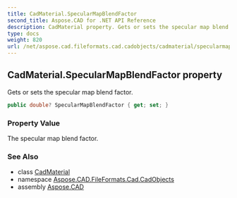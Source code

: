 ```yaml
---
title: CadMaterial.SpecularMapBlendFactor
second_title: Aspose.CAD for .NET API Reference
description: CadMaterial property. Gets or sets the specular map blend factor
type: docs
weight: 820
url: /net/aspose.cad.fileformats.cad.cadobjects/cadmaterial/specularmapblendfactor/
---
```

## CadMaterial.SpecularMapBlendFactor property

Gets or sets the specular map blend factor.

```csharp
public double? SpecularMapBlendFactor { get; set; }
```

### Property Value

The specular map blend factor.

### See Also

* class [CadMaterial](../)
* namespace [Aspose.CAD.FileFormats.Cad.CadObjects](../../cadmaterial/)
* assembly [Aspose.CAD](../../../)


